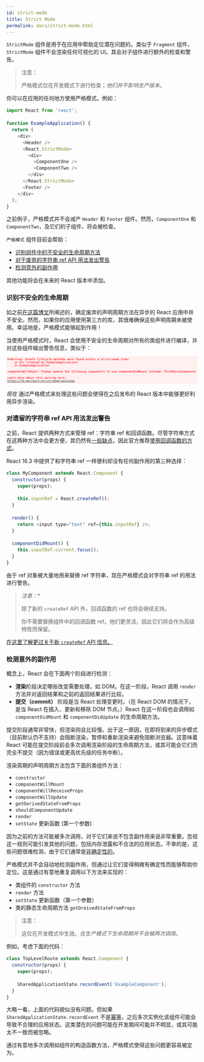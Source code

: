 ```yaml
---
id: strict-mode
title: Strict Mode
permalink: docs/strict-mode.html
---
```


`StrictMode` 组件是用于在应用中帮助定位潜在问题的。类似于 `Fragment` 组件，`StrictMode` 组件不会渲染任何可视化的 UI。其会对子组件进行额外的检查和警告。

> 注意：
>
> 严格模式仅在开发模式下进行检查；_他们并不影响生产版本_。

你可以在应用的任何地方使用严格模式。例如：

```javascript
import React from 'react';

function ExampleApplication() {
  return (
    <div>
      <Header />
      <React.StrictMode>
        <div>
          <ComponentOne />
          <ComponentTwo />
        </div>
      </React.StrictMode>
      <Footer />
    </div>
  );
}
```

之前例子，严格模式并不会减产 `Header` 和 `Footer` 组件。然而，`ComponentOne` 和 `ComponentTwo`，及它们的子组件，将会被检查。

`严格模式` 组件目前会帮助：
* [识别组件中的不安全的生命周期方法](#identifying-uunsafe-lifecycles)
* [对于废弃的字符串 ref API 用法发出警告](#warning-about-legacy-string-ref-api-usage)
* [检测意外的副作用](#detecting-unexpected-side-effects)

其他功能将会在未来的 React 版本中添加。

### 识别不安全的生命周期

如之前[在这篇博文](/blog/2018/03/27/update-on-async-rendering.html)所阐述的，确定废弃的声明周期方法在异步的 React 应用中并不安全。然而，如果你的应用使用第三方的库，其很难确保这些声明周期未被使用。幸运地是，严格模式能够起到作用！

当使用严格模式时，React 会使用不安全的生命周期对所有的类组件进行编译，并对这些组件输出警告信息，类似于：

![](../images/blog/strict-mode-unsafe-lifecycles-warning.png)

_现在_ 通过严格模式来处理这些问题会使得在之后发布的 React 版本中能够更好利用异步渲染。

### 对遗留的字符串 ref API 用法发出警告

之前，React 提供两种方式来管理 ref：字符串 ref 和回调函数。尽管字符串方式在这两种方法中会更方便，其仍然有[一些缺点](https://github.com/facebook/react/issues/1373)，因此官方推荐[使用回调函数的方式](/docs/refs-and-the-dom.html#legacy-api-string-refs)。

React 16.3 中提供了和字符串 ref 一样便利却没有任何副作用的第三种选择：

```javascript
class MyComponent extends React.Component {
  constructor(props) {
    super(props);

    this.inputRef = React.createRef();
  }

  render() {
    return <input type="text" ref={this.inputRef} />;
  }

  componentDidMount() {
    this.inputRef.current.focus();
  }
}
```

由于 ref 对象被大量地用来替换 ref 字符串，现在严格模式会对字符串 ref 的用法进行警告。

> *注意：**
>
> 除了新的 `createRef` API 外，回调函数的 ref 也将会继续支持。
>
> 你不需要替换组件中的回调函数 ref。他们更灵活，因此它们将会作为高级特性而保留。

[在这里了解更过关于新 `createRef` API 信息。](/docs/refs-and-the-dom.html)

### 检测意外的副作用

概念上，React 会在下面两个阶段进行检测：
* **渲染**阶段决定哪些改变需要处理，如 DOM。在这一阶段，React 调用 `render` 方法并对返回结果和之前的返回结果进行比较。
* **提交（commit）** 阶段是当 React 处理变更时。（在 React DOM 的情况下，是当 React 在插入、更新和移除 DOM 节点。）React 在这一阶段也会调用如 `componentDidMount` 和 `componentDidUpdate` 的生命周期方法。

提交阶段通常非常快，但渲染则会比较慢。出于这一原因，在即将到来的异步模式（目前默认仍不支持）会阻断渲染，暂停和重新渲染来避免阻断浏览器。这意味着 React 可能在提交阶段前会多次调用渲染阶段的生命周期方法，或其可能会它们而完全不提交（因为错误或更高优先级的任务中断）。

渲染周期的声明周期方法包含下面的类组件方法：
* `constructor`
* `componentWillMount`
* `componentWillReceiveProps`
* `componentWillUpdate`
* `getDerivedStateFromProps`
* `shouldComponentUpdate`
* `render`
* `setState` 更新函数 (第一个参数)

因为之前的方法可能被多次调用，对于它们来说不包含副作用来说非常重要。忽视这一规则可能引发其他的问题，包括内存泄露和不合法的应用状态。不幸的是，这些问题很难检测，由于它们通常是[非确定性的](https://en.wikipedia.org/wiki/Deterministic_algorithm)。

严格模式并不会自动地检测副作用，但通过让它们变得稍微有确定性而能够帮助你定位。这是通过有意地重复调用以下方法来实现的：

* 类组件的 `constructor` 方法
* `render` 方法
* `setState` 更新函数（第一个参数）
* 类的静态生命周期方法 `getDreivedStateFromProps`

> 注意：
>
> 这仅在开发模式中生效。_在生产模式下生命周期并不会被两次调用。_

例如，考虑下面的代码：

```javascript
class TopLevelRoute extends React.Component {
  constructor(props) {
    super(props);

    SharedApplicationState.recordEvent('ExampleComponent');
  }
}
```

大略一看，上面的代码貌似没有问题。但如果 `SharedApplicationState.recordEvent` 不是[幂等](https://en.wikipedia.org/wiki/Idempotence#Computer_science_meaning)，之后多次实例化该组件可能会导致不合理的应用状态。这类潜在的问题可能在开发期间可能并不明显，或其可能太不一致而被忽略。

通过有意地多次调用如组件的构造函数方法，严格模式使得这些问题更容易被定为。